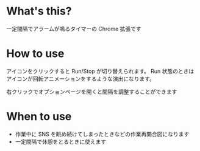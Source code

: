 # What's this?
一定間隔でアラームが鳴るタイマーの Chrome 拡張です

# How to use
アイコンをクリックすると Run/Stop が切り替えられます。
Run 状態のときはアイコンが回転アニメーションをするような演出になります。

右クリックでオプションページを開くと間隔を調整することができます

# When to use
- 作業中に SNS を眺め続けてしまったときなどの作業再開合図になります
- 一定間隔で休憩をとるときに使えます
